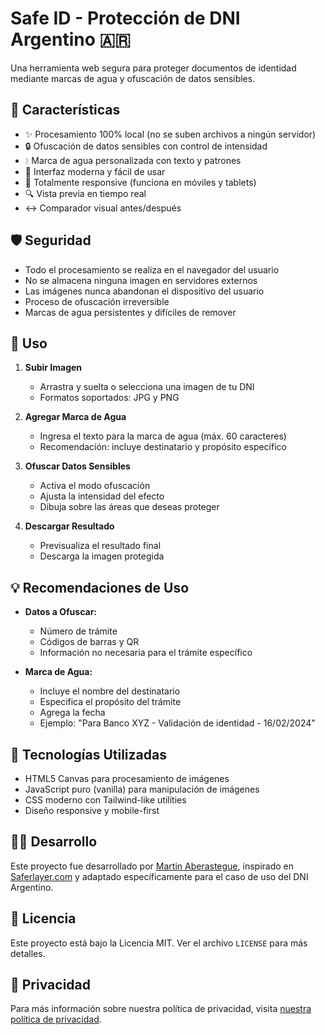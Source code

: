 # Safe ID - Protección de DNI Argentino 🇦🇷

Una herramienta web segura para proteger documentos de identidad mediante marcas de agua y ofuscación de datos sensibles.

## 🌟 Características

- ✨ Procesamiento 100% local (no se suben archivos a ningún servidor)
- 🔒 Ofuscación de datos sensibles con control de intensidad
- 💧 Marca de agua personalizada con texto y patrones
- 🎨 Interfaz moderna y fácil de usar
- 📱 Totalmente responsive (funciona en móviles y tablets)
- 🔍 Vista previa en tiempo real
- ↔️ Comparador visual antes/después

## 🛡️ Seguridad

- Todo el procesamiento se realiza en el navegador del usuario
- No se almacena ninguna imagen en servidores externos
- Las imágenes nunca abandonan el dispositivo del usuario
- Proceso de ofuscación irreversible
- Marcas de agua persistentes y difíciles de remover

## 🚀 Uso

1. **Subir Imagen**
   - Arrastra y suelta o selecciona una imagen de tu DNI
   - Formatos soportados: JPG y PNG

2. **Agregar Marca de Agua**
   - Ingresa el texto para la marca de agua (máx. 60 caracteres)
   - Recomendación: incluye destinatario y propósito específico

3. **Ofuscar Datos Sensibles**
   - Activa el modo ofuscación
   - Ajusta la intensidad del efecto
   - Dibuja sobre las áreas que deseas proteger

4. **Descargar Resultado**
   - Previsualiza el resultado final
   - Descarga la imagen protegida

## 💡 Recomendaciones de Uso

- **Datos a Ofuscar:**
  - Número de trámite
  - Códigos de barras y QR
  - Información no necesaria para el trámite específico

- **Marca de Agua:**
  - Incluye el nombre del destinatario
  - Especifica el propósito del trámite
  - Agrega la fecha
  - Ejemplo: "Para Banco XYZ - Validación de identidad - 16/02/2024"

## 🔧 Tecnologías Utilizadas

- HTML5 Canvas para procesamiento de imágenes
- JavaScript puro (vanilla) para manipulación de imágenes
- CSS moderno con Tailwind-like utilities
- Diseño responsive y mobile-first

## 👨‍💻 Desarrollo

Este proyecto fue desarrollado por [Martin Aberastegue](https://www.martinaberastegue.com), inspirado en [Saferlayer.com](https://saferlayer.com) y adaptado específicamente para el caso de uso del DNI Argentino.

## 📄 Licencia

Este proyecto está bajo la Licencia MIT. Ver el archivo `LICENSE` para más detalles.

## 🔐 Privacidad

Para más información sobre nuestra política de privacidad, visita [nuestra política de privacidad](https://www.iubenda.com/privacy-policy/69980701). 
